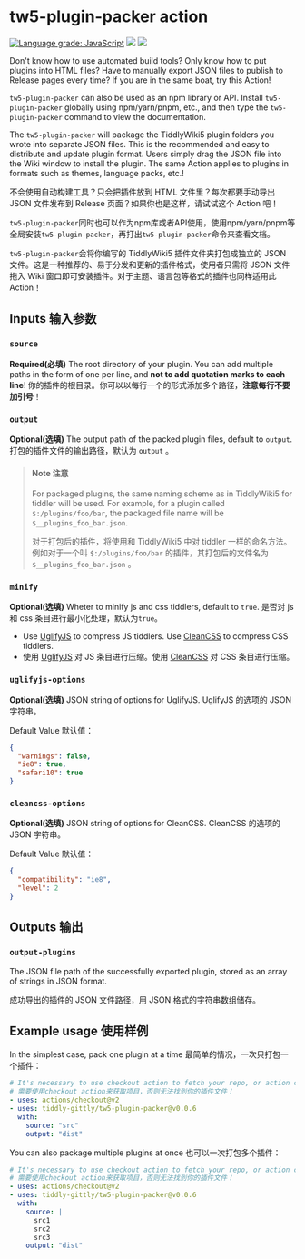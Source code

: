 # tw5-plugin-packer action

[![Language grade: JavaScript](https://img.shields.io/lgtm/grade/javascript/g/tiddly-gittly/tw5-plugin-packer.svg?logo=lgtm&logoWidth=18)](https://lgtm.com/projects/g/tiddly-gittly/tw5-plugin-packer/context:javascript) [![](https://img.shields.io/badge/Version-v0.0.6-green)](https://github.com/tiddly-gittly/tw5-plugin-packer/releases/tag/v0.0.6) [![](https://img.shields.io/badge/Join-TW5CPL-yellow)](https://github.com/tiddly-gittly/TiddlyWiki-CPL)

Don't know how to use automated build tools? Only know how to put plugins into HTML files? Have to manually export JSON files to publish to Release pages every time? If you are in the same boat, try this Action!

`tw5-plugin-packer` can also be used as an npm library or API. Install `tw5-plugin-packer` globally using npm/yarn/pnpm, etc., and then type the `tw5-plugin-packer` command to view the documentation.

The `tw5-plugin-packer` will package the TiddlyWiki5 plugin folders you wrote into separate JSON files. This is the recommended and easy to distribute and update plugin format. Users simply drag the JSON file into the Wiki window to install the plugin. The same Action applies to plugins in formats such as themes, language packs, etc.!

不会使用自动构建工具？只会把插件放到 HTML 文件里？每次都要手动导出 JSON 文件发布到 Release 页面？如果你也是这样，请试试这个 Action 吧！

`tw5-plugin-packer`同时也可以作为npm库或者API使用，使用npm/yarn/pnpm等全局安装`tw5-plugin-packer`，再打出`tw5-plugin-packer`命令来查看文档。

`tw5-plugin-packer`会将你编写的 TiddlyWiki5 插件文件夹打包成独立的 JSON 文件。这是一种推荐的、易于分发和更新的插件格式，使用者只需将 JSON 文件拖入 Wiki 窗口即可安装插件。对于主题、语言包等格式的插件也同样适用此 Action！

## Inputs 输入参数

### `source`

**Required(必填)** The root directory of your plugin. You can add multiple paths in the form of one per line, and **not to add quotation marks to each line**! 你的插件的根目录。你可以以每行一个的形式添加多个路径，**注意每行不要加引号**！

### `output`

**Optional(选填)** The output path of the packed plugin files, default to `output`. 打包的插件文件的输出路径，默认为 `output` 。

> #### Note 注意
>
> For packaged plugins, the same naming scheme as in TiddlyWiki5 for tiddler will be used. For example, for a plugin called `$:/plugins/foo/bar`, the packaged file name will be `$__plugins_foo_bar.json`.
>
> 对于打包后的插件，将使用和 TiddlyWiki5 中对 tiddler 一样的命名方法。例如对于一个叫 `$:/plugins/foo/bar` 的插件，其打包后的文件名为 `$__plugins_foo_bar.json` 。

### `minify`

**Optional(选填)** Wheter to minify js and css tiddlers, default to `true`. 是否对 js 和 css 条目进行最小化处理，默认为`true`。

- Use [UglifyJS](https://github.com/mishoo/UglifyJS/tree/harmony#minify-options) to compress JS tiddlers. Use [CleanCSS](https://github.com/clean-css/clean-css#use) to compress CSS tiddlers.
- 使用 [UglifyJS](https://github.com/mishoo/UglifyJS/tree/harmony#minify-options) 对 JS 条目进行压缩。使用 [CleanCSS](https://github.com/clean-css/clean-css#use) 对 CSS 条目进行压缩。

### `uglifyjs-options`

**Optional(选填)** JSON string of options for UglifyJS. UglifyJS 的选项的 JSON 字符串。

Default Value 默认值：

```json
{
  "warnings": false,
  "ie8": true,
  "safari10": true
}
```

### `cleancss-options`

**Optional(选填)** JSON string of options for CleanCSS. CleanCSS 的选项的 JSON 字符串。

Default Value 默认值：

```json
{
  "compatibility": "ie8",
  "level": 2
}
```

## Outputs 输出

### `output-plugins`

The JSON file path of the successfully exported plugin, stored as an array of strings in JSON format.

成功导出的插件的 JSON 文件路径，用 JSON 格式的字符串数组储存。

## Example usage 使用样例

In the simplest case, pack one plugin at a time 最简单的情况，一次只打包一个插件：

```yaml
# It's necessary to use checkout action to fetch your repo, or action cannot find your plugin files!
# 需要使用checkout action来获取项目，否则无法找到你的插件文件！
- uses: actions/checkout@v2
- uses: tiddly-gittly/tw5-plugin-packer@v0.0.6
  with:
    source: "src"
    output: "dist"
```

You can also package multiple plugins at once 也可以一次打包多个插件：

```yaml
# It's necessary to use checkout action to fetch your repo, or action cannot find your plugin files!
# 需要使用checkout action来获取项目，否则无法找到你的插件文件！
- uses: actions/checkout@v2
- uses: tiddly-gittly/tw5-plugin-packer@v0.0.6
  with:
    source: |
      src1
      src2
      src3
    output: "dist"
```
